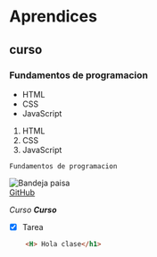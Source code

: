 # Aprendices
## curso
### Fundamentos de programacion

- HTML
- CSS
- JavaScript

1. HTML
2. CSS
3. JavaScript

~~~
Fundamentos de programacion
~~~

![Bandeja paisa](https://cdn.colombia.com/gastronomia/2011/08/02/bandeja-paisa-1616.gif)<br>
[GitHub](https://github.com/)

*Curso*
***Curso***

- [x] Tarea

```html
    <H> Hola clase</h1>
  ```
 
